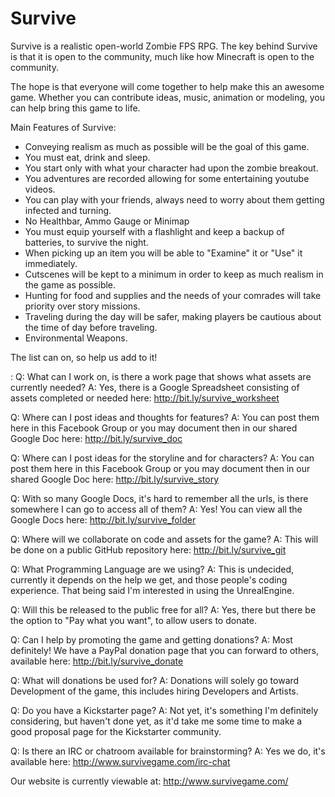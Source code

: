 Survive
=======
Survive is a realistic open-world Zombie FPS RPG. The key behind Survive is that it is open to the community, much like how Minecraft is open to the community. 

The hope is that everyone will come together to help make this an awesome game. Whether you can contribute ideas, music, animation or modeling, you can help bring this game to life.

Main Features of Survive:
- Conveying realism as much as possible will be the goal of this game.
- You must eat, drink and sleep.
- You start only with what your character had upon the zombie breakout.
- You adventures are recorded allowing for some entertaining youtube videos.
- You can play with your friends, always need to worry about them getting infected and turning.
- No Healthbar, Ammo Gauge or Minimap
- You must equip yourself with a flashlight and keep a backup of batteries, to survive the night.
- When picking up an item you will be able to "Examine" it or "Use" it immediately.
- Cutscenes will be kept to a minimum in order to keep as much realism in the game as possible.
- Hunting for food and supplies and the needs of your comrades will take priority over story missions.
- Traveling during the day will be safer, making players be cautious about the time of day before traveling.
- Environmental Weapons.

The list can on, so help us add to it!

: Q: What can I work on, is there a work page that shows what assets are currently needed?
A: Yes, there is a Google Spreadsheet consisting of assets completed or needed here: http://bit.ly/survive_worksheet

Q: Where can I post ideas and thoughts for features?
A: You can post them here in this Facebook Group or you may document then in our shared Google Doc here: http://bit.ly/survive_doc

Q: Where can I post ideas for the storyline and for characters?
A: You can post them here in this Facebook Group or you may document then in our shared Google Doc here: http://bit.ly/survive_story

Q: With so many Google Docs, it's hard to remember all the urls, is there somewhere I can go to access all of them?
A: Yes! You can view all the Google Docs here: http://bit.ly/survive_folder

Q: Where will we collaborate on code and assets for the game?
A: This will be done on a public GitHub repository here: http://bit.ly/survive_git

Q: What Programming Language are we using?
A: This is undecided, currently it depends on the help we get, and those people's coding experience. That being said I'm interested in using the UnrealEngine.

Q: Will this be released to the public free for all?
A: Yes, there but there be the option to "Pay what you want", to allow users to donate.

Q: Can I help by promoting the game and getting donations?
A: Most definitely! We have a PayPal donation page that you can forward to others, available here: http://bit.ly/survive_donate

Q: What will donations be used for?
A: Donations will solely go toward Development of the game, this includes hiring Developers and Artists.

Q: Do you have a Kickstarter page?
A: Not yet, it's something I'm definitely considering, but haven't done yet, as it'd take me some time to make a good proposal page for the Kickstarter community.

Q: Is there an IRC or chatroom available for brainstorming?
A: Yes we do, it's available here: http://www.survivegame.com/irc-chat

Our website is currently viewable at:
http://www.survivegame.com/